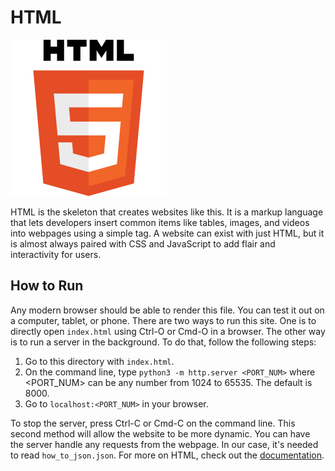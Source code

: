 # HTML
![HTML Logo](img-html.png)

HTML is the skeleton that creates websites like this. It is a markup language that lets developers insert common items like tables, images, and videos into webpages using a simple tag. A website can exist with just HTML, but it is almost always paired with CSS and JavaScript to add flair and interactivity for users.

## How to Run
Any modern browser should be able to render this file. You can test it out on a computer, tablet, or phone. There are two ways to run this site. One is to directly open `index.html` using Ctrl-O or Cmd-O in a browser. The other way is to run a server in the background. To do that, follow the following steps:

1. Go to this directory with `index.html`.
2. On the command line, type `python3 -m http.server <PORT_NUM>` where <PORT_NUM> can be any number from 1024 to 65535. The default is 8000.
3. Go to `localhost:<PORT_NUM>` in your browser.

To stop the server, press Ctrl-C or Cmd-C on the command line. This second method will allow the website to be more dynamic. You can have the server handle any requests from the webpage. In our case, it's needed to read `how_to_json.json`. For more on HTML, check out the [documentation](https://developer.mozilla.org/en-US/docs/Web/HTML).

